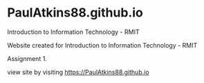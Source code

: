 # PaulAtkins88.github.io
Introduction to Information Technology - RMIT

Website created for Introduction to Information Technology - RMIT 

Assignment 1.

view site by visiting https://PaulAtkins88.github.io

